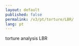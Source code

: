 ```yaml
---
layout: default
published: false
permalink: /v3/pt/torture/LBR/
lang: pt
---
```


torture analysis LBR
